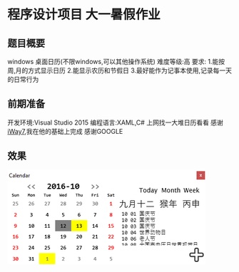 # 程序设计项目 大一暑假作业
## 题目概要
windows 桌面日历(不限windows,可以其他操作系统)
难度等级:高
要求:
1.能按周,月的方式显示日历
2.能显示农历和节假日
3.最好能作为记事本使用,记录每一天的日常行为
## 前期准备
开发环境:Visual Studio 2015
编程语言:XAML,C#
上网找一大堆日历看看
感谢[iWay7](https://github.com/iWay7/Calendar),我在他的基础上完成
感谢GOOGLE
## 效果
![calc](Image/calc.PNG)
